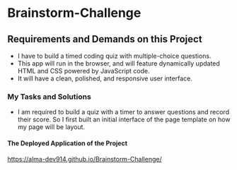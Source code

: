 # Brainstorm-Challenge

## Requirements and Demands on this Project
* I have to build a timed coding quiz with multiple-choice questions. 
* This app will run in the browser, and will feature dynamically updated HTML and CSS powered by JavaScript code.
* It will have a clean, polished, and responsive user interface. 

### My Tasks and Solutions
* I am required to build a quiz with a timer to answer questions and record their score. So I first built an initial interface of the page template on how my page will be layout.

#### The Deployed Application of the Project
 https://alma-dev914.github.io/Brainstorm-Challenge/
